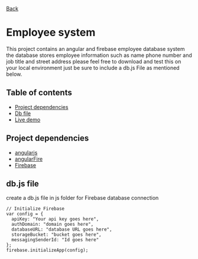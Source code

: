 [Back](https://github.com/seanedw1/Portfolio/tree/master/Angular)

# Employee system

This project contains an angular and firebase employee database system the database stores employee information such as name phone number and job title and street address please feel free to download and test this on your local environment just be sure to include a db.js File as mentioned below.

## Table of contents

* [Project dependencies](#project-dependencies)
* [Db file](#student-grading-system)
* [Live demo](https://seanedw1.github.io/Portfolio/Angular/EmployeeDirect/index.html)


## Project dependencies


* [angularjs](https://angularjs.org/)
* [angularFire](https://github.com/firebase/angularfire)
* [Firebase](https://firebase.google.com/)


## db.js file

create a db.js file in js folder for Firebase database connection

```
// Initialize Firebase
var config = {
  apiKey: "Your api key goes here",
  authDomain: "domain goes here",
  databaseURL: "database URL goes here",
  storageBucket: "bucket goes here",
  messagingSenderId: "Id goes here"
};
firebase.initializeApp(config);
```
